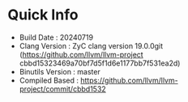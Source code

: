 # Quick Info
* Build Date : 20240719
* Clang Version : ZyC clang version 19.0.0git (https://github.com/llvm/llvm-project cbbd15323469a70bf7d5f1d6e1177bb7f531ea2d)
* Binutils Version : master
* Compiled Based : https://github.com/llvm/llvm-project/commit/cbbd1532

